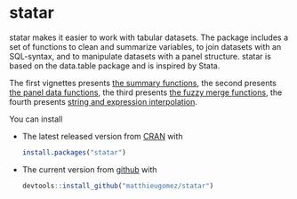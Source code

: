 statar
======

statar makes it easier to work with tabular datasets. The package includes a set of functions to clean and summarize variables, to join datasets with an SQL-syntax, and to manipulate datasets with a panel
structure. statar is based on the data.table package and is inspired by Stata.

The first vignettes presents [the summary functions](vignettes/summary.Rmd),  the second presents [the panel data functions](vignettes/panel-data.Rmd), the third presents [the fuzzy merge functions](vignettes/merge-records.Rmd),  the fourth presents [string and expression interpolation](vignettes/macros.Rmd).

You can install 

- The latest released version from [CRAN](http://cran.r-project.org/web/packages/statar/index.html) with

	```R
	install.packages("statar")
	```
-  The current version from [github](https://github.com/matthieugomez/statar) with  

	```R
	devtools::install_github("matthieugomez/statar")
	```


